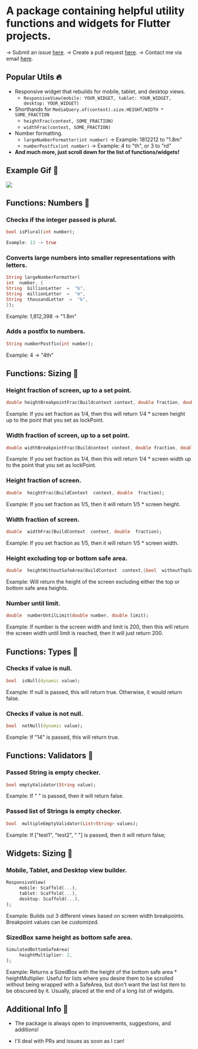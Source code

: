 # A package containing helpful utility functions and widgets for Flutter projects.

-> Submit an issue [here](https://github.com/mattrltrent/core_utils/issues).
-> Create a pull request [here](https://github.com/mattrltrent/core_utils/pulls).
-> Contact me via email [here](mailto:me@matthewtrent.me).

## Popular Utils 🔥

- Responsive widget that rebuilds for mobile, tablet, and desktop views.
  - `ResponsiveView(mobile: YOUR_WIDGET, tablet: YOUR_WIDGET, desktop: YOUR_WIDGET)`
- Shorthands for `MediaQuery.of(context).size.HEIGHT/WIDTH * SOME_FRACTION`
  - `heightFrac(context, SOME_FRACTION)`
  - `widthFrac(context, SOME_FRACTION)`
- Number formatting.
  - `largeNumberFormatter(int number)` -> Example: 1812212 to "1.8m"
  - `numberPostfix(int number)` -> Example: 4 to "th", or 3 to "rd"
- **And much more, just scroll down for the list of functions/widgets!**

## Example Gif 📸

<img src="https://github.com/mattrltrent/core_utils/blob/main/resources/example.gif?raw=true" style="display: inline"/>

## Functions: Numbers 📜

### **Checks if the integer passed is plural.**

```dart
bool isPlural(int number);

Example: 13 -> true
```

### **Converts large numbers into smaller representations with letters.**

```dart
String largeNumberFormatter(
int  number, {
String  billionLetter  =  "b",
String  millionLetter  =  "m",
String  thousandLetter  =  "k",
});
```

Example: 1,812,398 -> "1.8m"

### **Adds a postfix to numbers.**

```dart
String numberPostfix(int number);
```

Example: 4 -> "4th"

## Functions: Sizing 📜

### **Height fraction of screen, up to a set point.**

```dart
double heightBreakpointFrac(Buildcontext context, double fraction, double lockPoint);
```

Example: If you set fraction as 1/4, then this will return 1/4 \* screen
height up to the point that you set as lockPoint.

### **Width fraction of screen, up to a set point.**

```dart
double widthBreakpointFrac(Buildcontext context, double fraction, double lockPoint);
```

Example: If you set fraction as 1/4, then this will return 1/4 \* screen
width up to the point that you set as lockPoint.

### **Height fraction of screen.**

```dart
double  heightFrac(BuildContext  context, double  fraction);
```

Example: If you set fraction as 1/5, then it will return
1/5 \* screen height.

### **Width fraction of screen.**

```dart
double  widthFrac(BuildContext  context, double  fraction);
```

Example: If you set fraction as 1/5, then it will return
1/5 \* screen width.

### **Height excluding top or bottom safe area.**

```dart
double  heightWithoutSafeArea(BuildContext  context,{bool  withoutTopSafeArea  =  true, bool  withoutBottomSafeArea  =  true});
```

Example: Will return the height of the screen excluding
either the top or bottom safe area heights.

### **Number until limit.**

```dart
double  numberUntilLimit(double number, double limit);
```

Example: If number is the screen width and limit is 200, then this will
return the screen width until limit is reached, then it will just
return 200.

## Functions: Types 📜

### **Checks if value is null.**

```dart
bool  isNull(dynamic value);
```

Example: If null is passed, this will return true. Otherwise, it
would return false.

### **Checks if value is not null.**

```dart
bool  notNull(dynamic value);
```

Example: If "14" is passed, this will return true.

## Functions: Validators 📜

### **Passed String is empty checker.**

```dart
bool emptyValidator(String value);
```

Example: If " " is passed, then it will return false.

### **Passed list of Strings is empty checker.**

```dart
bool  multipleEmptyValidator(List<String> values);
```

Example: If ["test1", "test2", " "] is passed, then it will return false;

## Widgets: Sizing 📜

### **Mobile, Tablet, and Desktop view builder.**

```dart
ResponsiveView(
	 mobile: Scaffold(...),
	 tablet: Scaffold(...),
	 desktop: Scaffold(...),
);
```

Example: Builds out 3 different views based on screen width breakpoints.
Breakpoint values can be customized.

### **SizedBox same height as bottom safe area.**

```dart
SimulatedBottomSafeArea(
	 heightMultiplier: 2,
);
```

Example: Returns a SizedBox with the height of the bottom
safe area \* heightMultiplier. Useful for lists where you desire
them to be scrolled without being wrapped with a SafeArea, but
don't want the last list item to be obscured by it. Usually, placed at
the end of a long list of widgets.

## Additional Info 📣

- The package is always open to improvements, suggestions, and additions!

- I'll deal with PRs and issues as soon as I can!
